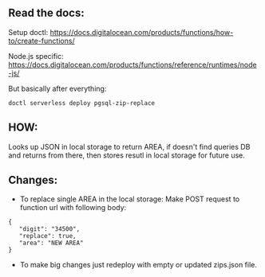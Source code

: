 ## Read the docs:

Setup doctl:
https://docs.digitalocean.com/products/functions/how-to/create-functions/

Node.js specific:
https://docs.digitalocean.com/products/functions/reference/runtimes/node-js/

But basically after everything:

 ```doctl serverless deploy pgsql-zip-replace```


 ## HOW:
 Looks up JSON in local storage to return AREA, if doesn't find queries DB and returns from there, then stores resutl in local storage for future use.
 

 ## Changes:
 - To replace single AREA in the local storage:
 Make POST request to function url with following body:
 ```
 {
    "digit": "34500",
    "replace": true,
    "area": "NEW AREA"
}
```

- To make big changes just redeploy with empty or updated zips.json file.